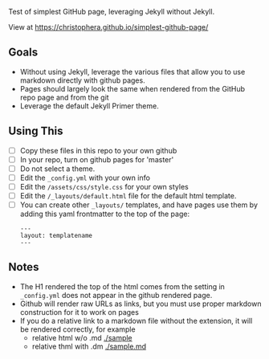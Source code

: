 Test of simplest GitHub page, leveraging Jekyll without Jekyll.

View at https://christophera.github.io/simplest-github-page/

## Goals

* Without using Jekyll, leverage the various files that allow you to use markdown directly with github pages.
* Pages should largely look the same when rendered from the GitHub repo page and from the git
* Leverage the default Jekyll Primer theme.

## Using This
* [ ] Copy these files in this repo to your own github
* [ ] In your repo, turn on github pages for 'master'
* [ ] Do not select a theme.
* [ ] Edit the `_config.yml` with your own info
* [ ] Edit the `/assets/css/style.css` for your own styles
* [ ] Edit the `/_layouts/default.html` file for the default html template.
* [ ] You can create other `_layouts/` templates, and have pages use them by adding this yaml frontmatter to the top of the page:
  ```
  ---
  layout: templatename
  ---
  ```

## Notes
* The H1 rendered the top of the html comes from the setting in `_config.yml` does not appear in the github rendered page.
* Github will render raw URLs as links, but you must use proper markdown construction for it to work on pages
* If you do a relative link to a markdown file without the extension, it will be rendered correctly, for example
  * relative html w/o .md [./sample](./sample)
  * relative thml with .dm [./sample.md](./sample.md)
  


